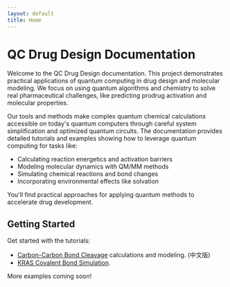 ```yaml
---
layout: default
title: Home
---
```


# QC Drug Design Documentation

Welcome to the QC Drug Design documentation. This project demonstrates practical applications of quantum computing in drug design and molecular modeling. We focus on using quantum algorithms and chemistry to solve real pharmaceutical challenges, like predicting prodrug activation and molecular properties.

Our tools and methods make complex quantum chemical calculations accessible on today's quantum computers through careful system simplification and optimized quantum circuits. The documentation provides detailed tutorials and examples showing how to leverage quantum computing for tasks like:

- Calculating reaction energetics and activation barriers
- Modeling molecular dynamics with QM/MM methods
- Simulating chemical reactions and bond changes
- Incorporating environmental effects like solvation

You'll find practical approaches for applying quantum methods to accelerate drug development.

## Getting Started

Get started with the tutorials:
- [Carbon-Carbon Bond Cleavage](./cc.html) calculations and modeling. (中文版)
- [KRAS Covalent Bond Simulation](./kras.html).

More examples coming soon!
